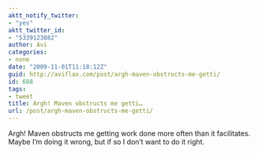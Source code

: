 ```yaml
---
aktt_notify_twitter:
- "yes"
aktt_twitter_id:
- "5339123882"
author: Avi
categories:
- none
date: "2009-11-01T11:18:12Z"
guid: http://aviflax.com/post/argh-maven-obstructs-me-getti/
id: 688
tags:
- tweet
title: Argh! Maven obstructs me getti…
url: /post/argh-maven-obstructs-me-getti/
---
```

Argh! Maven obstructs me getting work done more often than it facilitates. Maybe I&#8217;m doing it wrong, but if so I don&#8217;t want to do it right.